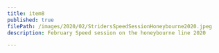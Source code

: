 ```yaml
---
title: item8
published: true
filePath: /images/2020/02/StridersSpeedSessionHoneybourne2020.jpeg
description: February Speed session on the honeybourne line 2020

---
```

